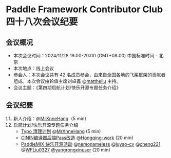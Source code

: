 # Paddle Framework Contributor Club 四十八次会议纪要

## 会议概况

-  本次会议时间：2024/11/28 19:00-20:00 (GMT+08:00) 中国标准时间 - 北京
- 本次地点：线上会议
- 参会人：本次会议共有 42 名成员参会，由来自全国各地的飞桨框架的贡献者组成。本次会议由轮值主席刘卓鑫 @[mattheliu](https://github.com/mattheliu) 主持。
- 会议主题：《第四期启航计划/快乐开源专题任务介绍》

## 会议纪要

11. 新人介绍：@[MrXnneHang](https://github.com/MrXnneHang)（5 min）
2. 启航计划/快乐开源专题任务介绍
   - [Typo 清理计划](https://github.com/PaddlePaddle/Paddle/issues/69377) @[MrXnneHang](https://github.com/MrXnneHang) (5 min)
   - [CININ编译器后端Pass改造](https://github.com/PaddlePaddle/Paddle/issues/69639) @[Hongqing-work](https://github.com/Hongqing-work) (20 min)
   - [PaddleMIX 快乐开源活动](https://github.com/PaddlePaddle/PaddleMIX/issues/787) @[nemonameless](https://github.com/nemonameless) @[luyao-cv](https://github.com/luyao-cv)
    @[cheng221](https://github.com/cheng221) @[WFLiu0327](https://github.com/WFLiu0327) @[yangrongxinuser](https://github.com/yangrongxinuser) (20 min)